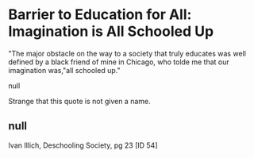 # Barrier to Education for All: Imagination is All Schooled Up

"The major obstacle on the way to a society that truly educates was well defined by a black friend of mine in Chicago, who tolde me that our imagination was,"all schooled up."

null

Strange that this quote is not given a name. 

## null

Ivan Illich, Deschooling Society, pg 23 [ID 54]

